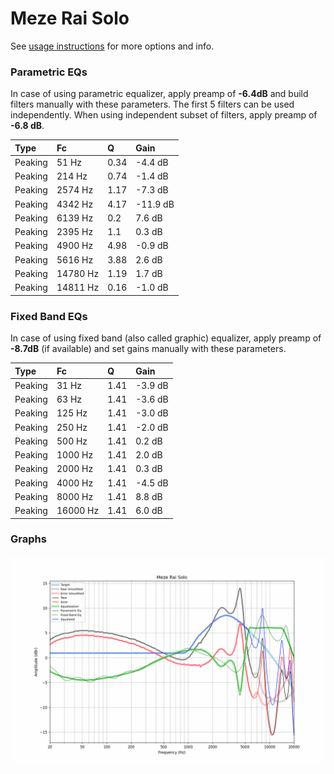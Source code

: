 # Meze Rai Solo
See [usage instructions](https://github.com/jaakkopasanen/AutoEq#usage) for more options and info.

### Parametric EQs
In case of using parametric equalizer, apply preamp of **-6.4dB** and build filters manually
with these parameters. The first 5 filters can be used independently.
When using independent subset of filters, apply preamp of **-6.8 dB**.

| Type    | Fc       |    Q | Gain     |
|:--------|:---------|:-----|:---------|
| Peaking | 51 Hz    | 0.34 | -4.4 dB  |
| Peaking | 214 Hz   | 0.74 | -1.4 dB  |
| Peaking | 2574 Hz  | 1.17 | -7.3 dB  |
| Peaking | 4342 Hz  | 4.17 | -11.9 dB |
| Peaking | 6139 Hz  | 0.2  | 7.6 dB   |
| Peaking | 2395 Hz  | 1.1  | 0.3 dB   |
| Peaking | 4900 Hz  | 4.98 | -0.9 dB  |
| Peaking | 5616 Hz  | 3.88 | 2.6 dB   |
| Peaking | 14780 Hz | 1.19 | 1.7 dB   |
| Peaking | 14811 Hz | 0.16 | -1.0 dB  |

### Fixed Band EQs
In case of using fixed band (also called graphic) equalizer, apply preamp of **-8.7dB**
(if available) and set gains manually with these parameters.

| Type    | Fc       |    Q | Gain    |
|:--------|:---------|:-----|:--------|
| Peaking | 31 Hz    | 1.41 | -3.9 dB |
| Peaking | 63 Hz    | 1.41 | -3.6 dB |
| Peaking | 125 Hz   | 1.41 | -3.0 dB |
| Peaking | 250 Hz   | 1.41 | -2.0 dB |
| Peaking | 500 Hz   | 1.41 | 0.2 dB  |
| Peaking | 1000 Hz  | 1.41 | 2.0 dB  |
| Peaking | 2000 Hz  | 1.41 | 0.3 dB  |
| Peaking | 4000 Hz  | 1.41 | -4.5 dB |
| Peaking | 8000 Hz  | 1.41 | 8.8 dB  |
| Peaking | 16000 Hz | 1.41 | 6.0 dB  |

### Graphs
![](./Meze%20Rai%20Solo.png)